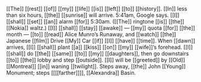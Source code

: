 [[The]] [[rest]] [[of]] [[my]] [[life]] [[is]] [[left]] [[to]] [[history]]. [[In]] less than six hours, [[the]] [[sunrise]] will arrive. 5:41am, Google says. [[I]] [[shall]] [[set]] [[an]] alarm [[for]] 5:30am. ([[The]] ringtone [[is]] [[the]] [[Nokia]] waltz.) [[I]] [[shall]] [[stay]] [[awake]] — [[my]] quota [[for]] [[the]] month — [[to]] [[read]] Alice Munro’s Runaway, and [[watch]] [[the]] Japanese [[film]] Drive [[My]] Car [[if]] [[I]] [[have]] [[time]]. When [[dawn]] arrives, [[I]] [[shall]] plant [[a]] [[kiss]] [[on]] [[my]] [[wife]]’s forehead. [[I]] [[shall]] do [[the]] [[same]] [[to]] [[my]] [[daughters]], then go downstairs [[to]] [[the]] lobby and step [[outside]]. [[I]] will be [[greeted]] by [[Old]] [[Montreal]] [[in]] waning [[twilight]]. Steps away, [[the]] John [[Young]] Monument; steps [[[[farther]]]], [[Alexandra]] Basin.